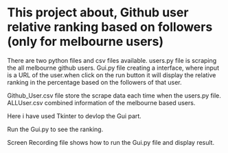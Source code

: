 
# This project about, Github user relative ranking based on followers (only for melbourne users)

There are two python files and csv files available. 
users.py file is scraping the all melbourne github users.
Gui.py file creating a interface, where input is a URL of the user.when click on the run button it will display the relative ranking in the percentage based on the followers of that user.

Github_User.csv file store the scrape data each time when the users.py file.
ALLUser.csv combined information of the melbourne based users.

Here i have used Tkinter to devlop the Gui part.

Run the Gui.py to see the ranking.

Screen Recording file shows how to run the Gui.py file and display result.
